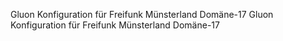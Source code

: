 Gluon Konfiguration für Freifunk Münsterland Domäne-17
Gluon Konfiguration für Freifunk Münsterland Domäne-17
